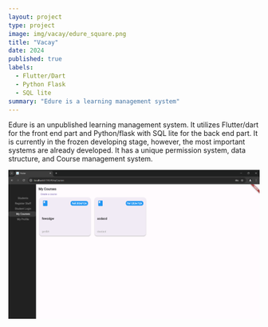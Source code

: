 ```yaml
---
layout: project
type: project
image: img/vacay/edure_square.png
title: "Vacay"
date: 2024
published: true
labels:
  - Flutter/Dart
  - Python Flask 
  - SQL lite
summary: "Edure is a learning management system"
---
```


Edure is an unpublished learning management system. It utilizes Flutter/dart for the front end part and Python/flask with SQL lite for the back end part.
It is currently in the frozen developing stage, however, the most important systems are already developed. It has a unique permission system, data structure, and Course management system.

<img src="../img/vacay/edure_web.png">


